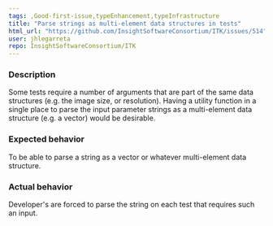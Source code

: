 ```yaml
---
tags: ,Good-first-issue,typeEnhancement,typeInfrastructure
title: "Parse strings as multi-element data structures in tests"
html_url: "https://github.com/InsightSoftwareConsortium/ITK/issues/514"
user: jhlegarreta
repo: InsightSoftwareConsortium/ITK
---
```


### Description
Some tests require a number of arguments that are part of the same data structures (e.g. the image size, or resolution). Having a utility function in a single place to parse the input parameter strings as a multi-element data structure (e.g. a vector) would be desirable.

### Expected behavior
To be able to parse a string as a vector or whatever multi-element data structure.

### Actual behavior
Developer's are forced to parse the string on each test that requires such an input.